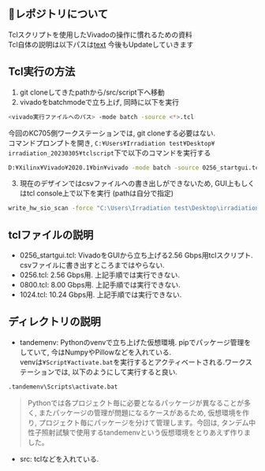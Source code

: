 ## 🚧レポジトリについて
Tclスクリプトを使用したVivadoの操作に慣れるための資料\
Tcl自体の説明は以下パスは<a href="ここ">[text](https://github.com/RakuNagasaki/xlnx_usr_tcl/tree/main/src/script)</a>
今後もUpdateしていきます

## Tcl実行の方法

1. git cloneしてきたpathから/src/script下へ移動
2. vivadoをbatchmodeで立ち上げ, 同時に以下を実行
``` sh
<vivado実行ファイルへのパス> -mode batch -source <*>.tcl
```
今回のKC705側ワークステーションでは, git cloneする必要はない.\
コマンドプロンプトを開き, `C:¥Users¥Irradiation test¥Desktop¥
irradiation_20230305¥tclscript`下で以下のコマンドを実行する
``` sh
D:¥Xilinx¥Vivado¥2020.1¥bin¥vivado -mode batch -source 0256_startgui.tcl
```
3. 現在のデザインではcsvファイルへの書き出しができないため, GUI上もしくはtcl console上で以下を実行 (pathは自分で指定)
``` sh 
write_hw_sio_scan -force "C:\Users\Irradiation test\Desktop\irradiation_20230305\result\<csvを保存したいpath>.csv" [get_hw_sio_scans {SCAN_1}]
```

## tclファイルの説明
- 0256_startgui.tcl: VivadoをGUIから立ち上げる2.56 Gbps用tclスクリプト. csvファイルに書き出すところまではやらない. 
- 0256.tcl: 2.56 Gbps用. 上記手順では実行できない.
- 0800.tcl: 8.00 Gbps用. 上記手順では実行できない.
- 1024.tcl: 10.24 Gbps用. 上記手順では実行できない.

## ディレクトリの説明
- tandemenv: Pythonのvenvで立ち上げた仮想環境. pipでパッケージ管理をしていて, 今はNumpyやPillowなどを入れている.\
venvは`¥Script¥activate.bat`を実行するとアクティベートされる.ワークステーションでは, 以下のようにして実行すると良い.
``` sh
.tandemenv\Scripts\activate.bat
```
> Pythonでは各プロジェクト毎に必要となるパッケージが異なることが多く, またパッケージの管理が問題になるケースがあるため, 仮想環境を作り, プロジェクト毎にパッケージを分けて管理します。今回は, タンデム中性子照射試験で使用するtandemenvという仮想環境をとりあえず作りました。

- src: tclなどを入れている.

